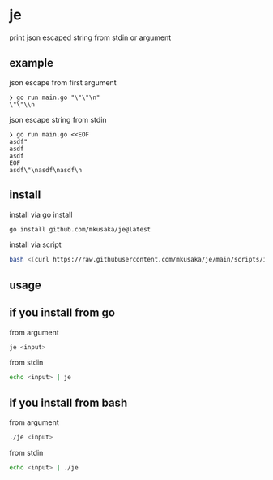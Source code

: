# je
print json escaped string from stdin or argument

## example

json escape from first argument
```
❯ go run main.go "\"\"\n"   
\"\"\\n
```

json escape string from stdin
```
❯ go run main.go <<EOF
asdf"
asdf
asdf
EOF
asdf\"\nasdf\nasdf\n
```

## install

install via go install
```bash
go install github.com/mkusaka/je@latest
```

install via script
```bash
bash <(curl https://raw.githubusercontent.com/mkusaka/je/main/scripts/install.bash)
```

## usage
## if you install from go
from argument
```bash
je <input>
```

from stdin
```bash
echo <input> | je
```

## if you install from bash
from argument
```bash
./je <input>
```

from stdin
```bash
echo <input> | ./je
```
